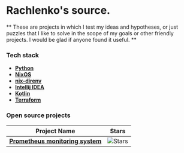 # Rachlenko's source.

** These are projects in which I test my ideas and hypotheses, or just puzzles that I like to solve in the scope of my goals or other friendly projects. I would be glad if anyone found it useful. **



### Tech stack

- [**Python**](https://www.python.org)
- [**NixOS**](https://nixos.org/download.html)
- [**nix-direnv**](https://github.com/nix-community/nix-direnv)
- [**Intellij IDEA**](https://www.jetbrains.com/)
- [**Kotlin**](https://kotlinlang.org)
- [**Terraform**](https://www.terraform.io)

### Open source projects

| Project Name | Stars |
| ------------ | ----- |
| [**Prometheus monitoring system**](https://github.com/rachlenko/prometheus) | ![Stars](https://img.shields.io/github/stars/rachlenko) |


